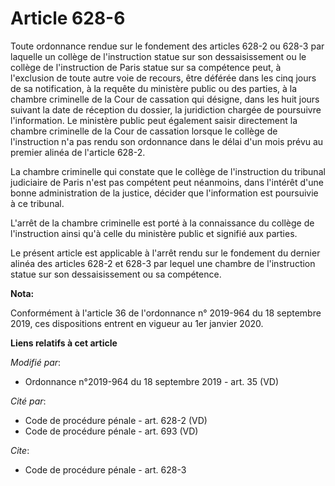 # Article 628-6

Toute ordonnance rendue sur le fondement des articles 628-2 ou 628-3 par laquelle un collège de l'instruction statue sur son
dessaisissement ou le collège de l'instruction de Paris statue sur sa compétence peut, à l'exclusion de toute autre voie de
recours, être déférée dans les cinq jours de sa notification, à la requête du ministère public ou des parties, à la chambre
criminelle de la Cour de cassation qui désigne, dans les huit jours suivant la date de réception du dossier, la juridiction
chargée de poursuivre l'information. Le ministère public peut également saisir directement la chambre criminelle de la Cour
de cassation lorsque le collège de l'instruction n'a pas rendu son ordonnance dans le délai d'un mois prévu au premier alinéa
de l'article 628-2. 

La chambre criminelle qui constate que le collège de l'instruction du   tribunal judiciaire de Paris n'est pas compétent peut
néanmoins, dans l'intérêt d'une bonne administration de la justice, décider que l'information est poursuivie à ce tribunal. 

L'arrêt de la chambre criminelle est porté à la connaissance du collège de l'instruction ainsi qu'à celle du ministère public
et signifié aux parties. 

Le présent article est applicable à l'arrêt rendu sur le fondement du dernier alinéa des articles 628-2 et 628-3 par lequel
une chambre de l'instruction statue sur son dessaisissement ou sa compétence.

**Nota:**

Conformément à l'article 36 de l'ordonnance n° 2019-964 du 18 septembre 2019, ces dispositions entrent en vigueur au 1er
janvier 2020.

**Liens relatifs à cet article**

_Modifié par_:

  - Ordonnance n°2019-964 du 18 septembre 2019 - art. 35 (VD)

_Cité par_:

  - Code de procédure pénale - art. 628-2 (VD)
  - Code de procédure pénale - art. 693 (VD)

_Cite_:

  - Code de procédure pénale - art. 628-3
